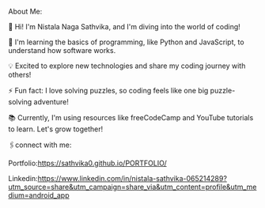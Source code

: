 About Me:

👋 Hi! I'm Nistala Naga Sathvika, and I'm diving into the world of coding!

🌱 I'm learning the basics of programming, like Python and JavaScript, to understand how software works.

💡 Excited to explore new technologies and share my coding journey with others!

⚡ Fun fact: I love solving puzzles, so coding feels like one big puzzle-solving adventure!

📚 Currently, I'm using resources like freeCodeCamp and YouTube tutorials to learn. Let's grow together!

🖇️connect with me:

Portfolio:https://sathvika0.github.io/PORTFOLIO/

Linkedin:https://www.linkedin.com/in/nistala-sathvika-065214289?utm_source=share&utm_campaign=share_via&utm_content=profile&utm_medium=android_app
